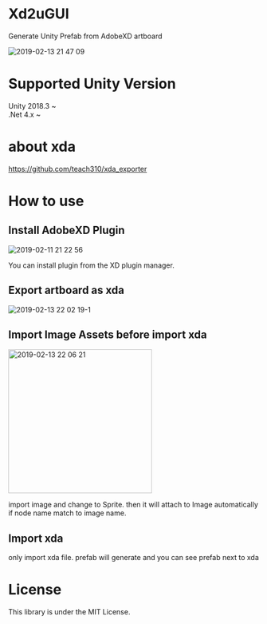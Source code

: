 # Xd2uGUI
Generate Unity Prefab from AdobeXD artboard

![2019-02-13 21 47 09](https://user-images.githubusercontent.com/16421323/52712885-4a272980-2fd9-11e9-99e6-edbd199bb641.jpg)

# Supported Unity Version

Unity 2018.3 ~  
.Net 4.x ~

# about xda
https://github.com/teach310/xda_exporter

# How to use


## Install AdobeXD Plugin

![2019-02-11 21 22 56](https://user-images.githubusercontent.com/16421323/52713319-565fb680-2fda-11e9-9e86-a9f812365794.jpg)

You can install plugin from the XD plugin manager.

## Export artboard as xda

![2019-02-13 22 02 19-1](https://user-images.githubusercontent.com/16421323/52713726-6af07e80-2fdb-11e9-9840-207d709892f8.jpg)

## Import Image Assets before import xda
<img width="288" alt="2019-02-13 22 06 21" src="https://user-images.githubusercontent.com/16421323/52713804-a1c69480-2fdb-11e9-8324-0daf2044f1c3.png">

import image and change to Sprite.
then it will attach to Image automatically if node name match to image name.

## Import xda
only import xda file.
prefab will generate and you can see prefab next to xda

# License
This library is under the MIT License.
